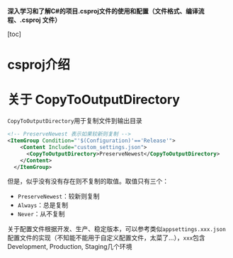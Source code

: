 **深入学习和了解C#的项目.csproj文件的使用和配置（文件格式、编译流程、.csproj 文件）**

[toc]

# csproj介绍

# 关于 CopyToOutputDirectory

`CopyToOutputDirectory`用于复制文件到输出目录

```xml
<!-- PreserveNewest 表示如果较新则复制 -->
<ItemGroup Condition="'$(Configuration)'=='Release'">
    <Content Include="custom_settings.json">
      <CopyToOutputDirectory>PreserveNewest</CopyToOutputDirectory>
    </Content>
  </ItemGroup>
```

但是，似乎没有没有存在则不复制的取值。取值只有三个：

- `PreserveNewest`：较新则复制
- `Always`：总是复制
- `Never`：从不复制

关于配置文件根据开发、生产、稳定版本，可以参考类似`appsettings.xxx.json`配置文件的实现（不知能不能用于自定义配置文件，太菜了...），`xxx`包含Development, Production, Staging几个环境



# 